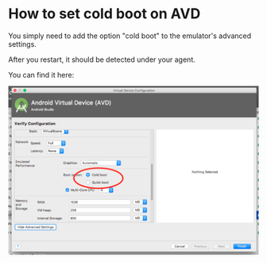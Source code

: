 # How to set cold boot on AVD

You simply need to add the option "cold boot" to the emulator's advanced settings.

After you restart, it should be detected under your agent.

You can find it here:

![](<../../.gitbook/assets/image (468).png>)
